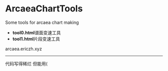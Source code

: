 # ArcaeaChartTools
Some tools for arcaea chart making<br/>
<ul>
  <li><b>tool0.html</b>谱面变速工具</li>
  <li><b>tool1.html</b>片段变速工具</li>
</ul>
arcaea.ericzh.xyz
<hr>
代码写得稀烂 但能用(
